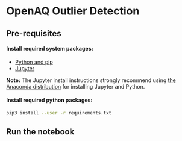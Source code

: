 # OpenAQ Outlier Detection

## Pre-requisites

#### Install required system packages:

* [Python and pip](https://packaging.python.org/tutorials/installing-packages/)
* [Jupyter](http://jupyter.org/install)

**Note:** The Jupyter install instructions strongly recommend using [the Anaconda distribution](https://www.anaconda.com/download) for installing Jupyter and Python.

#### Install required python packages:

```bash
pip3 install --user -r requirements.txt
```

## Run the notebook


